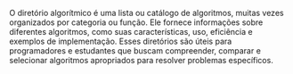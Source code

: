 O diretório algorítmico é uma lista ou catálogo de algoritmos, muitas vezes organizados por categoria ou função. 
Ele fornece informações sobre diferentes algoritmos, como suas características, uso, eficiência e exemplos de implementação.
Esses diretórios são úteis para programadores e estudantes que buscam compreender, comparar e selecionar algoritmos apropriados para resolver problemas específicos.